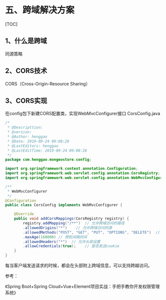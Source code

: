 # 五、跨域解决方案

[TOC]

## 1、什么是跨域

同源策略

## 2、CORS技术

CORS（Cross-Origin-Resource Sharing）

## 3、CORS实现

在config包下新建CORS配置类，实现WebMvcConfigurer接口 CorsConfig.java

```java
/*
 * @Descripttion: 
 * @version: 
 * @Author: henggao
 * @Date: 2019-09-24 09:08:26
 * @LastEditors: henggao
 * @LastEditTime: 2019-09-24 09:08:26
 */
package com.henggao.mongeostore.config;

import org.springframework.context.annotation.Configuration;
import org.springframework.web.servlet.config.annotation.CorsRegistry;
import org.springframework.web.servlet.config.annotation.WebMvcConfigurer;

/**
 * WebMvcConfigurer
 */
@Configuration
public class CorsConfig implements WebMvcConfigurer {

    @Override
    public void addCorsMappings(CorsRegistry registry) {
        registry.addMapping("/**")	// 允许跨域访问的路径
        .allowedOrigins("*")	// 允许跨域访问的源
        .allowedMethods("POST", "GET", "PUT", "OPTIONS", "DELETE")	// 允许请求方法
        .maxAge(168000)	// 预检间隔时间
        .allowedHeaders("*")  // 允许头部设置
        .allowCredentials(true);	// 是否发送cookie
    }
}
```

每当客户端发送请求的时候，都会在头部附上跨域信息，可以支持跨越访问。



参考：

《Spring Boot+Spring Cloud+Vue+Element项目实战：手把手教你开发权限管理系统》